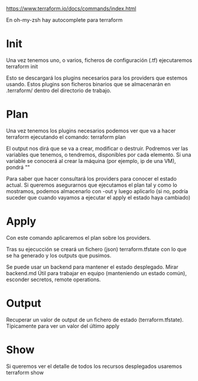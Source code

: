https://www.terraform.io/docs/commands/index.html

En oh-my-zsh hay autocomplete para terraform


# Init
Una vez tenemos uno, o varios, ficheros de configuración (.tf) ejecutaremos
terraform init

Esto se descargará los plugins necesarios para los providers que estemos usando. Estos plugins son ficheros binarios que se almacenarán en .terraform/ dentro del directorio de trabajo.



# Plan
Una vez tenemos los plugins necesarios podemos ver que va a hacer terraform ejecutando el comando:
terraform plan

El output nos dirá que se va a crear, modificar o destruir.
Podremos ver las variables que tenemos, o tendremos, disponibles por cada elemento.
Si una variable se conocerá al crear la máquina (por ejemplo, ip de una VM), pondrá "<computed>"

Para saber que hacer consultará los providers para conocer el estado actual.
Si queremos asegurarnos que ejecutamos el plan tal y como lo mostramos, podemos almacenarlo con -out y luego aplicarlo (si no, podría suceder que cuando vayamos a ejecutar el apply el estado haya cambiado)



# Apply
Con este comando aplicaremos el plan sobre los providers.

Tras su ejecucción se creará un fichero (json) terraform.tfstate con lo que se ha generado y los outputs que pusimos.

Se puede usar un backend para mantener el estado desplegado. Mirar backend.md
Útil para trabajar en equipo (manteniendo un estado común), esconder secretos, remote operations.




# Output
Recuperar un valor de output de un fichero de estado (terraform.tfstate).
Típicamente para ver un valor del último apply



# Show
Si queremos ver el detalle de todos los recursos desplegados usaremos
terraform show
